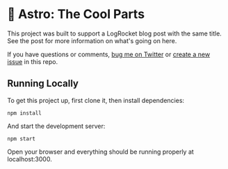 # 🚀 Astro: The Cool Parts

This project was built to support a LogRocket blog post with the same title. See the post for more information on what's going on here.

If you have questions or comments, [bug me on Twitter](https://twitter.com/seancdavis29) or [create a new issue](https://github.com/seancdavis/astro-the-cool-parts/issues/new) in this repo.

## Running Locally

To get this project up, first clone it, then install dependencies:

    npm install

And start the development server:

    npm start

Open your browser and everything should be running properly at localhost:3000.
